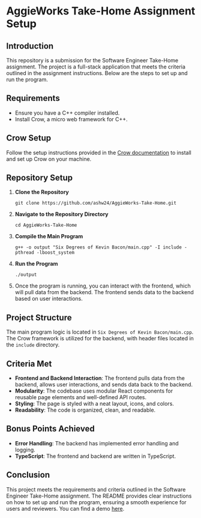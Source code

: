 ﻿
# AggieWorks Take-Home Assignment Setup

## Introduction

This repository is a submission for the Software Engineer Take-Home assignment. The project is a full-stack application that meets the criteria outlined in the assignment instructions. Below are the steps to set up and run the program.

## Requirements

-   Ensure you have a C++ compiler installed.
-   Install Crow, a micro web framework for C++.

## Crow Setup

Follow the setup instructions provided in the [Crow documentation](https://crowcpp.org/master/getting_started/setup) to install and set up Crow on your machine.

## Repository Setup

1.  **Clone the Repository**
    

    
    `git clone https://github.com/ashw24/AggieWorks-Take-Home.git` 
    
2.  **Navigate to the Repository Directory**
    

    
    `cd AggieWorks-Take-Home` 
    
3.  **Compile the Main Program**
    

    
    `g++ -o output "Six Degrees of Kevin Bacon/main.cpp" -I include -pthread -lboost_system` 
    
4.  **Run the Program**
    

    
    `./output` 
    
5.  Once the program is running, you can interact with the frontend, which will pull data from the backend. The frontend sends data to the backend based on user interactions.
    

## Project Structure

The main program logic is located in `Six Degrees of Kevin Bacon/main.cpp`. The Crow framework is utilized for the backend, with header files located in the `include` directory.

## Criteria Met

-   **Frontend and Backend Interaction**: The frontend pulls data from the backend, allows user interactions, and sends data back to the backend.
-   **Modularity**: The codebase uses modular React components for reusable page elements and well-defined API routes.
-   **Styling**: The page is styled with a neat layout, icons, and colors.
-   **Readability**: The code is organized, clean, and readable.

## Bonus Points Achieved

-   **Error Handling**: The backend has implemented error handling and logging.
-   **TypeScript**: The frontend and backend are written in TypeScript.

## Conclusion

This project meets the requirements and criteria outlined in the Software Engineer Take-Home assignment. The README provides clear instructions on how to set up and run the program, ensuring a smooth experience for users and reviewers. You can find a demo [here]([https://youtu.be/RuX07oH7494](https://youtu.be/7hsL7PqMFSY)https://youtu.be/7hsL7PqMFSY).

